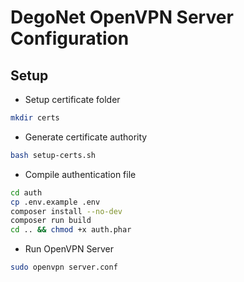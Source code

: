 # DegoNet OpenVPN Server Configuration

## Setup

- Setup certificate folder

```bash
mkdir certs
```

- Generate certificate authority

```bash
bash setup-certs.sh
```

- Compile authentication file

```bash
cd auth
cp .env.example .env
composer install --no-dev
composer run build
cd .. && chmod +x auth.phar
```

- Run OpenVPN Server

```bash
sudo openvpn server.conf
```
